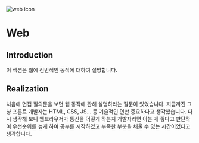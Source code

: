 ![web icon](https://logodix.com/logo/2094289.png)

# Web

## Introduction

이 섹션은 웹에 전반적인 동작에 대하여 설명합니다.

## Realization

처음에 면접 질의문을 보면 웹 동작에 관해 설명하라는 질문이 있었습니다.
지금까진 그냥 프론트 개발자는 HTML, CSS, JS... 등 기술적인 면만 중요하다고 생각했습니다.
다시 생각해 보니 웹브라우저가 통신을 어떻게 하는지 개발자라면 아는 게 좋다고 판단하여
우선순위를 높게 하여 공부를 시작하였고 부족한 부분을 채울 수 있는 시간이었다고 생각합니다.
